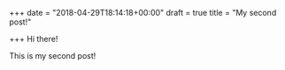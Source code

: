 +++
date = "2018-04-29T18:14:18+00:00"
draft = true
title = "My second post!"

+++
Hi there! 

This is my second post!